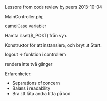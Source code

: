 Lessons from code review by peers
2018-10-04

MainController.php

camelCase variabler

Hämta isset($_POST) från vyn. 

Konstruktor för att instansiera, och bryt ut Start. 

logout -> funktion i  controllern

rendera inte två gånger


Erfarenheter:
- Separations of concern
- Balans i readability
- Bra att låta andra titta på kod
